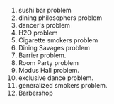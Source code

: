 1. sushi bar problem
2. dining philosophers problem
3. dancer's problem
4. H2O problem
5. Cigarette smokers problem
6. Dining Savages problem
7. Barrier problem.
8. Room Party problem
9. Modus Hall problem.
10. exclusive dance problem.
11. generalized smokers problem.
12. Barbershop
